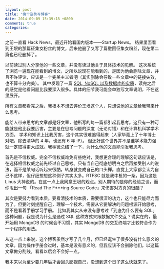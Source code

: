 ```yaml
---
layout: post
title: "换个姿势写博客"
date: 2014-09-09 15:39:18 +0800
comments: true
categories:
---
```


之前一直看 Hack News，最近开始看国内版本——Startup News。
结果里面看到王垠的那篇征集女粉丝的博文，后来他删了又写了篇撤回征集女粉丝，现在第二篇也已经删掉了。

以前读过别人分享他的一些文章，并没有读过他关于具体技术的见解。
这次系统了浏览一遍现在能看到的博文，之所以说现在能看到的，是因为他会删除文章，并且不许评论，应该是一个完美主义者吧（其实删除会导致一些文章中的链接失效，也不算十分完美）。
其中发现了一篇 [SQL, NoSQL 以及数据库的实质](http://www.yinwang.org/blog-cn/2014/04/24/sql-nosql/)，读完之后的感觉是他看问题比我要深入很多。具体的细节我可能会单独写文章说明，不在这里展开。

所有文章都看完之后，我根本不想去评价王垠这个人，只想说他的文章给我带来什么思考。

能给人带来思考的文章都是好文章，他所写的每一篇都引起我思考。这只有一种可能就是他比我要厉害，主要是在思考问题的深度（无论对错）和在计算机科学学术方面。
学术和知识上比我厉害，这个其实很难追得起来（人家毕竟上了十年博士对吧，除去清华的 4 年，也还有 6 年 :P）。
但还好这个世界并不是谁学术能力强就一定取得更大成就。我稍微总结了一下，为什么他的文章能引发我思考。

首先是不信权威。完全不信权威难免有些绝对，我想更合理的理解这句话应该是，在选择相信权威之前先经过自己思考。只有当自己彻底想明白之后再接受别人的说法，而不是某句话听起来很酷，转身就变成自己的口头禅。直觉上大家都会认为自己不这样，但仔细想想这种例子其实太多。RTFSC 就是我中枪的一条，因为这是 Linus 大神说的。在这一点上我同意王垠的观点。别人期待的是你的经验之谈，而你甩出一句 「Read The F***ing Source Code」来伤害对方真的很酷？

其次是要努力看到本质。要看清技术的本质，需要很深的功力，这个也只能尽力而为了。但要时刻提醒自己，理解一个技术，需要从它要解决的问题根源开始思考，而不是看着手册学习手册。
比如我其实从来没有思考过「到底为什么要有 SQL」这种问题，我是说为什么是通过 SQL 这种方式来跟数据文件交互？说实在的，最开始用 MongoDB 的时候会不习惯，其实 MongoDB 的交互终端才比较符合作为一个程序的用法。

从这一点上来说，这个博客虽然才写了几个月，但已经诞生了很多没有什么意义的文章。因为操作手册会过时，基本是没有意义的，但我应该不会删除他们。以这篇文章做分割线，看看以后会不会好一点。

我本来以为至少要几年后才会回头鄙视自己，没想到这个日子这么快就来了。
